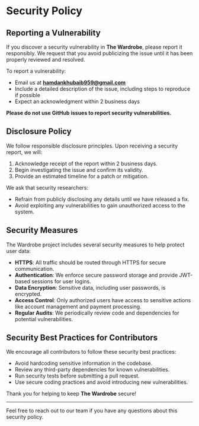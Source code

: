 # Security Policy

## Reporting a Vulnerability

If you discover a security vulnerability in **The Wardrobe**, please report it responsibly. We request that you avoid publicizing the issue until it has been properly reviewed and resolved.

To report a vulnerability:
- Email us at **hamdankhubaib959@gmail.com**
- Include a detailed description of the issue, including steps to reproduce if possible
- Expect an acknowledgment within 2 business days

**Please do not use GitHub issues to report security vulnerabilities.**

## Disclosure Policy

We follow responsible disclosure principles. Upon receiving a security report, we will:
1. Acknowledge receipt of the report within 2 business days.
2. Begin investigating the issue and confirm its validity.
3. Provide an estimated timeline for a patch or mitigation.

We ask that security researchers:
- Refrain from publicly disclosing any details until we have released a fix.
- Avoid exploiting any vulnerabilities to gain unauthorized access to the system.

## Security Measures

The Wardrobe project includes several security measures to help protect user data:
- **HTTPS**: All traffic should be routed through HTTPS for secure communication.
- **Authentication**: We enforce secure password storage and provide JWT-based sessions for user logins.
- **Data Encryption**: Sensitive data, including user passwords, is encrypted.
- **Access Control**: Only authorized users have access to sensitive actions like account management and payment processing.
- **Regular Audits**: We periodically review code and dependencies for potential vulnerabilities.

## Security Best Practices for Contributors

We encourage all contributors to follow these security best practices:
- Avoid hardcoding sensitive information in the codebase.
- Review any third-party dependencies for known vulnerabilities.
- Run security tests before submitting a pull request.
- Use secure coding practices and avoid introducing new vulnerabilities.

Thank you for helping to keep **The Wardrobe** secure!

---

Feel free to reach out to our team if you have any questions about this security policy.
